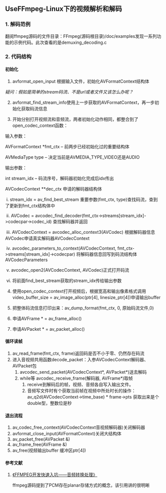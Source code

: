 ## UseFFmpeg-Linux下的视频解析和解码

### 1. 解码范例

​	翻阅ffmpeg源码的文件目录：FFmpeg(源码根目录)/doc/examples发现一系列功能的示例代码。此次查看的是demuxing_decoding.c

### 2. 代码结构

#### 	初始化

1.  avformat_open_input 根据输入文件，初始化AVFormatContext结构体

*疑问：假如是简单的stream码流、不是url或者文件又该怎么办呢？*

2.  avformat_find_stream_info使用上一步获取的AVFormatContext，再一步初始化获取码流信息

3.  开始分别打开视频流和音频流，两者初始化动作相同，都整合到了open_codec_context函数：

   输入参数：

   AVFormatContext *fmt_ctx – 前两步已经初始化过的重要结构体

   AVMediaType type – 决定当前是AVMEDIA_TYPE_VIDEO还是AUDIO

   输出参数：

   int stream_idx – 码流序号，解码器初始化完成后idx传出

   AVCodecContext **dec_ctx 申请的解码器结构体

​        i.     stream_idx = av_find_best_stream 重要参数(fmt_ctx, type)查找码流，查到了更新到fmt_ctx结构体中

​       ii.     AVCodec = avcodec_find_decoder(fmt_ctx->streams[stream_idx]->codecpar->codec_id) 查找解码器并返回

​       iii.     AVCodecContext = avcodec_alloc_context3(AVCodec) 根据解码器信息AVCodec申请真实解码器AVCodecContext

​       iv.     avcodec_parameters_to_context(AVCodecContext, fmt_ctx->streams[stream_idx]->codecpar) 将解码器信息回写到码流结构体AVCodecParameters

​       v.     avcodec_open2(AVCodecContext, AVCodec)正式打开码流

​       vi.     将前面find_best_stream获取的stream_idx传给输出参数

4. 使用open_codec_context打开视频后，根据宽高和输出像素格式调用video_buffer_size = av_image_alloc(ptr[4], linesize_ptr[4])申请输出buffer

5. 把整体码流信息打印出来：av_dump_format(fmt_ctx, 0, 原始码流文件,0)

6. 申请AVFrame * = av_frame_alloc()

7. 申请AVPacket * = av_packet_alloc()

#### 	循环读帧

1. av_read_frame(fmt_ctx, frame)返回码是否不小于零、仍然存在码流
2. 进入音视频共用函数decode_packet：入参AVCodecContext解码器、AVPacket包
   1. avcodec_send_packet(AVCodecContext*, AVPacket*)送去解码
   2. while等 avcodec_receive_frame(解码器, AVFrame*)取帧
      1. receive到解码后的帧，视频、音频各自写入输出文件。
      2. 音频写文件时有个获取当前帧在视频中所处时长的操作：
         av_q2d(AVCodecContext->time_base) * frame->pts
         获取出来是个double型，整数位是秒

#### 	退出流程

1. av_codec_free_context(AVCodecContext音视频解码器)关闭解码器
2. avformat_close_input(AVFormatContext)关闭大结构体
3. av_packet_free(AVPacket &)
4. av_frame_free(AVFrame &)
5. av_free(视频输出buffer 缓冲区ptr[4])

#### 	参考文献

1. [《FFMPEG开发快速入坑——音频转换处理》](https://zhuanlan.zhihu.com/p/345880400) 

   ffmpeg源码提到了PCM存在planar存储方式的概念，该引用讲的很明晰